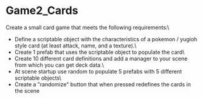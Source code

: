 # Game2_Cards
Create a small card game that meets the following requirements:\
- Define a scriptable object with the characteristics of a pokemon / yugioh style card (at least attack, name, and a texture).\
- Create 1 prefab that uses the scriptable object to populate the card\
- Create 10 different card definitions and add a manager to your scene from which you can get deck data.\
- At scene startup use random to populate 5 prefabs with 5 different scriptable objects\
- Create a "randomize" button that when pressed redefines the cards in the scene

